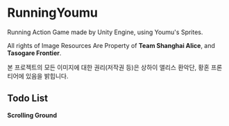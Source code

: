 # RunningYoumu

Running Action Game made by Unity Engine, using Youmu's Sprites.

All rights of Image Resources Are Property of **Team Shanghai Alice**, and **Tasogare Frontier**.

본 프로젝트의 모든 이미지에 대한 권리(저작권 등)은 상하이 앨리스 환악단, 황혼 프론티어에 있음을 밝힙니다.

## Todo List

**Scrolling Ground**
